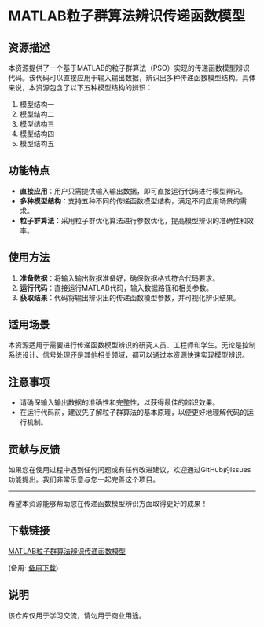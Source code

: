 # MATLAB粒子群算法辨识传递函数模型

## 资源描述

本资源提供了一个基于MATLAB的粒子群算法（PSO）实现的传递函数模型辨识代码。该代码可以直接应用于输入输出数据，辨识出多种传递函数模型结构。具体来说，本资源包含了以下五种模型结构的辨识：

1. 模型结构一
2. 模型结构二
3. 模型结构三
4. 模型结构四
5. 模型结构五

## 功能特点

- **直接应用**：用户只需提供输入输出数据，即可直接运行代码进行模型辨识。
- **多种模型结构**：支持五种不同的传递函数模型结构，满足不同应用场景的需求。
- **粒子群算法**：采用粒子群优化算法进行参数优化，提高模型辨识的准确性和效率。

## 使用方法

1. **准备数据**：将输入输出数据准备好，确保数据格式符合代码要求。
2. **运行代码**：直接运行MATLAB代码，输入数据路径和相关参数。
3. **获取结果**：代码将输出辨识出的传递函数模型参数，并可视化辨识结果。

## 适用场景

本资源适用于需要进行传递函数模型辨识的研究人员、工程师和学生。无论是控制系统设计、信号处理还是其他相关领域，都可以通过本资源快速实现模型辨识。

## 注意事项

- 请确保输入输出数据的准确性和完整性，以获得最佳的辨识效果。
- 在运行代码前，建议先了解粒子群算法的基本原理，以便更好地理解代码的运行机制。

## 贡献与反馈

如果您在使用过程中遇到任何问题或有任何改进建议，欢迎通过GitHub的Issues功能提出。我们非常乐意与您一起完善这个项目。

---

希望本资源能够帮助您在传递函数模型辨识方面取得更好的成果！

## 下载链接
[MATLAB粒子群算法辨识传递函数模型](https://pan.quark.cn/s/9ffa3aead274) 

(备用: [备用下载](https://pan.baidu.com/s/1ZltIuhYLw5ZThrEIF50VAw?pwd=1234))

## 说明

该仓库仅用于学习交流，请勿用于商业用途。
